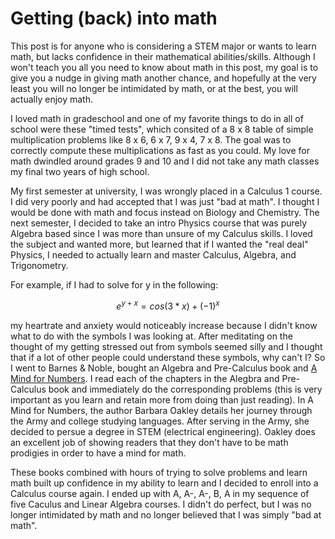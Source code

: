 # Getting (back) into math

This post is for anyone who is considering a STEM major or wants to learn math, but lacks confidence in their mathematical abilities/skills. Although I won't teach you all you need to know about math in this post, my goal is to give you a nudge in giving math another chance, and hopefully at the very least you will no longer be intimidated by math, or at the best, you will actually enjoy math.

I loved math in gradeschool and one of my favorite things to do in all of school were these "timed tests", which consited of a 8 x 8 table of simple multiplication problems like 8 x 6, 6 x 7, 9 x 4, 7 x 8. The goal was to correctly compute these multiplications as fast as you could. My love for math dwindled around grades 9 and 10 and I did not take any math classes my final two years of high school. 

My first semester at university, I was wrongly placed in a Calculus 1 course. I did very poorly and had accepted that I was just "bad at math". I thought I would be done with math and focus instead on Biology and Chemistry. The next semester, I decided to take an intro Physics course that was purely Algebra based since I was more than unsure of my Calculus skills. I loved the subject and wanted more, but learned that if I wanted the "real deal" Physics, I needed to actually learn and master Calculus, Algebra, and Trigonometry.  

For example, if I had to solve for y in the following:

$$
e^{y+x} = cos(3*x) + (-1)^x
$$

my heartrate and anxiety would noticeably increase because I didn't know what to do with the symbols I was looking at. After meditating on the thought of my getting stressed out from symbols seemed silly and I thought that if a lot of other people could understand these symbols, why can't I? So I went to Barnes & Noble, bought an Algebra and Pre-Calculus book and [A Mind for Numbers](https://www.amazon.com/Mind-Numbers-Science-Flunked-Algebra-ebook/dp/B00G3L19ZU). I read each of the chapters in the Alegbra and Pre-Calculus book and immediately do the corresponding problems (this is very important as you learn and retain more from doing than just reading). In A Mind for Numbers, the author Barbara Oakley details her journey through the Army and college studying languages. After serving in the Army, she decided to persue a degree in STEM (electrical engineering). Oakley does an excellent job of showing readers that they don't have to be math prodigies in order to have a mind for math.

These books combined with hours of trying to solve problems and learn math built up confidence in my ability to learn and I decided to enroll into a Calculus course again. I ended up with A, A-, A-, B, A in my sequence of five Caculus and Linear Algebra courses. I didn't do perfect, but I was no longer intimidated by math and no longer believed that I was simply "bad at math". 


